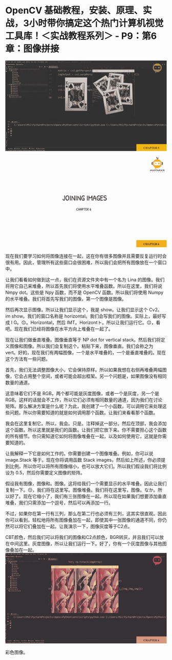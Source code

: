 # OpenCV 基础教程，安装、原理、实战，3小时带你搞定这个热门计算机视觉工具库！＜实战教程系列＞ - P9：第6章：图像拼接 

![](img/d62f591918ca0ed4ff2eac2c929e70f1_0.png)

![](img/d62f591918ca0ed4ff2eac2c929e70f1_1.png)

现在我们要学习如何将图像连接在一起，这在你有很多图像并且需要反复运行时会很有用。因此，管理所有这些窗口会很困难，所以我们会把所有图像放在一个窗口中。

让我们看看如何做到这一点，我们在资源文件夹中有一个名为 Lina 的图像。我们将用它自己来堆叠，所以首先我们将使用水平堆叠函数。所以在这里，我们将说 Nmpy dot。这些是 Npy 函数，而不是 OpenCV 函数。所以我们将使用 Numpy 的水平堆叠。我们将首先写我们的图像，第一个图像是图像。

然后再次显示图像。所以让我们显示这个，我是 show。让我们显示这个 Cv2。im show。我们的窗口名称是 horizontal。我们会写我们的图像。实际上，最好写成 I G。😔。Horizontal，然后 IMT。Horizontト。所以让我们运行它。😔，看吧。现在我们已经将图像在水平方向上堆叠在一起了。

现在让我们做垂直堆叠。图像垂直等于 NP dot for vertical stack。然后我们将定义图像和图像。所以我们会复制这个。粘贴下来，图像垂直。我们会称之为 vert。好的，现在我们有两幅图像，一个是水平堆叠的，一个是垂直堆叠的。现在这个方法有一些问题。

首先，我们无法调整图像大小，它会保持原样。所以如果我想在右侧再堆叠两幅图像，它会占用整个空间，或者可能会超出框架。另一个问题是，如果图像没有相同数量的通道。

这意味着它们不是 RGB，两个都可能是灰度图像，或者一个是灰度，另一个是 RGB。这样的话就会不工作，所以它们必须有相同数量的通道，因为我们在讨论矩阵。那么解决方案是什么呢？为此，我创建了一个小函数，可以调用它来处理这些问题。所以你需要知道的就是如何调用那个函数。让我们来看看那个函数。

我会在这里复制它。所以，我会。只是。注释掉这一部分。然后在顶部，我会添加这个函数。所以这里就是我们的函数。让我们把它放下来。你不需要担心这个函数的所有细节。你只需知道它如何将图像堆叠在一起，以及如何使用它，这就是你需要知道的。

让我解释一下它是如何工作的。你需要创建一个图像堆叠。例如，你可以说 image.Stack 等于。现在你将调用函数 Stack images，然后如上所述，你必须提到比例，所以你可以将所有图像缩小，也可以放大它们。所以我们假设我们将比例设为 0.5，然后你需要定义图像的矩阵。

假设我有图像，图像和。图像。这将给我们一个需要显示的水平堆叠。因此让我们复制一下。😔，我们将在这里写。图像堆叠。我们将在这里写，图像。なか。所以好了。现在它缩小了，我们有三张图像在一起。所以现在如果我们想要添加垂直堆叠，我们只需添加一个逗号，然后可以再添加一行。

不过，如果你在第一行有三列，那么在第二行也必须有三列，这其实很直观。因此你可以看到，轻松地将所有图像叠加在一起，即使其中一张图像的通道不同，你仍然可以将它们叠加在一起。让我演示一下，图像灰度等于C2点。

CBT颜色，然后我们可以将我们的图像和C2点颜色，BGR转灰，并且我们可以放在中间这里。灰度图像，所以让我们运行一下。好了，你有一个灰度图像与其他图像叠加在一起。![](img/d62f591918ca0ed4ff2eac2c929e70f1_3.png)

彩色图像。
